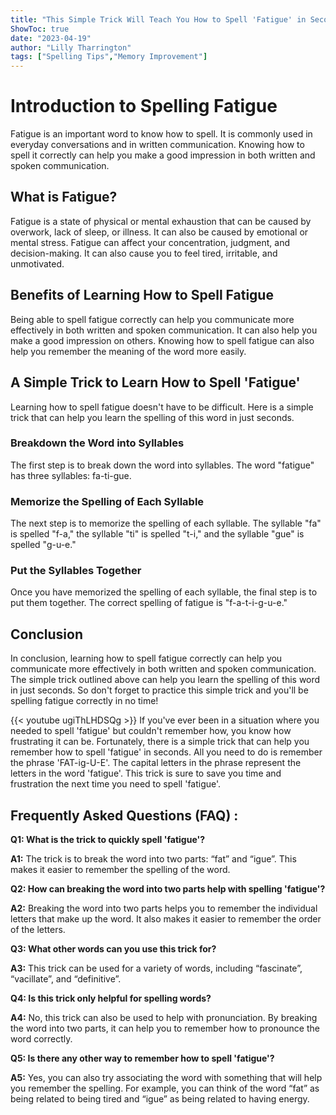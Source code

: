 ```yaml
---
title: "This Simple Trick Will Teach You How to Spell 'Fatigue' in Seconds!"
ShowToc: true 
date: "2023-04-19"
author: "Lilly Tharrington" 
tags: ["Spelling Tips","Memory Improvement"]
---
```

# Introduction to Spelling Fatigue

Fatigue is an important word to know how to spell. It is commonly used in everyday conversations and in written communication. Knowing how to spell it correctly can help you make a good impression in both written and spoken communication.

## What is Fatigue?

Fatigue is a state of physical or mental exhaustion that can be caused by overwork, lack of sleep, or illness. It can also be caused by emotional or mental stress. Fatigue can affect your concentration, judgment, and decision-making. It can also cause you to feel tired, irritable, and unmotivated.

## Benefits of Learning How to Spell Fatigue

Being able to spell fatigue correctly can help you communicate more effectively in both written and spoken communication. It can also help you make a good impression on others. Knowing how to spell fatigue can also help you remember the meaning of the word more easily.

## A Simple Trick to Learn How to Spell 'Fatigue'

Learning how to spell fatigue doesn't have to be difficult. Here is a simple trick that can help you learn the spelling of this word in just seconds.

### Breakdown the Word into Syllables

The first step is to break down the word into syllables. The word "fatigue" has three syllables: fa-ti-gue.

### Memorize the Spelling of Each Syllable

The next step is to memorize the spelling of each syllable. The syllable "fa" is spelled "f-a," the syllable "ti" is spelled "t-i," and the syllable "gue" is spelled "g-u-e."

### Put the Syllables Together

Once you have memorized the spelling of each syllable, the final step is to put them together. The correct spelling of fatigue is "f-a-t-i-g-u-e."

## Conclusion

In conclusion, learning how to spell fatigue correctly can help you communicate more effectively in both written and spoken communication. The simple trick outlined above can help you learn the spelling of this word in just seconds. So don't forget to practice this simple trick and you'll be spelling fatigue correctly in no time!

{{< youtube ugiThLHDSQg >}} 
If you've ever been in a situation where you needed to spell 'fatigue' but couldn't remember how, you know how frustrating it can be. Fortunately, there is a simple trick that can help you remember how to spell 'fatigue' in seconds. All you need to do is remember the phrase 'FAT-ig-U-E'. The capital letters in the phrase represent the letters in the word 'fatigue'. This trick is sure to save you time and frustration the next time you need to spell 'fatigue'.

## Frequently Asked Questions (FAQ) :
**Q1: What is the trick to quickly spell 'fatigue'?**

**A1:** The trick is to break the word into two parts: “fat” and “igue”. This makes it easier to remember the spelling of the word.

**Q2: How can breaking the word into two parts help with spelling 'fatigue'?**

**A2:** Breaking the word into two parts helps you to remember the individual letters that make up the word. It also makes it easier to remember the order of the letters.

**Q3: What other words can you use this trick for?**

**A3:** This trick can be used for a variety of words, including “fascinate”, “vacillate”, and “definitive”.

**Q4: Is this trick only helpful for spelling words?**

**A4:** No, this trick can also be used to help with pronunciation. By breaking the word into two parts, it can help you to remember how to pronounce the word correctly.

**Q5: Is there any other way to remember how to spell 'fatigue'?**

**A5:** Yes, you can also try associating the word with something that will help you remember the spelling. For example, you can think of the word “fat” as being related to being tired and “igue” as being related to having energy.





